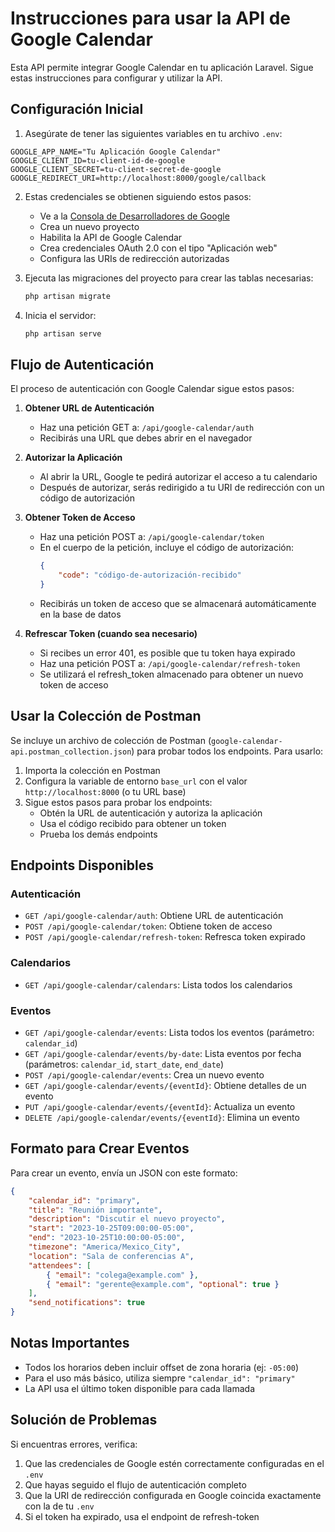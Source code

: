 # Instrucciones para usar la API de Google Calendar

Esta API permite integrar Google Calendar en tu aplicación Laravel. Sigue estas instrucciones para configurar y utilizar la API.

## Configuración Inicial

1. Asegúrate de tener las siguientes variables en tu archivo `.env`:

```
GOOGLE_APP_NAME="Tu Aplicación Google Calendar"
GOOGLE_CLIENT_ID=tu-client-id-de-google
GOOGLE_CLIENT_SECRET=tu-client-secret-de-google
GOOGLE_REDIRECT_URI=http://localhost:8000/google/callback
```

2. Estas credenciales se obtienen siguiendo estos pasos:

    - Ve a la [Consola de Desarrolladores de Google](https://console.developers.google.com/)
    - Crea un nuevo proyecto
    - Habilita la API de Google Calendar
    - Crea credenciales OAuth 2.0 con el tipo "Aplicación web"
    - Configura las URIs de redirección autorizadas

3. Ejecuta las migraciones del proyecto para crear las tablas necesarias:

    ```bash
    php artisan migrate
    ```

4. Inicia el servidor:
    ```bash
    php artisan serve
    ```

## Flujo de Autenticación

El proceso de autenticación con Google Calendar sigue estos pasos:

1. **Obtener URL de Autenticación**

    - Haz una petición GET a: `/api/google-calendar/auth`
    - Recibirás una URL que debes abrir en el navegador

2. **Autorizar la Aplicación**

    - Al abrir la URL, Google te pedirá autorizar el acceso a tu calendario
    - Después de autorizar, serás redirigido a tu URI de redirección con un código de autorización

3. **Obtener Token de Acceso**

    - Haz una petición POST a: `/api/google-calendar/token`
    - En el cuerpo de la petición, incluye el código de autorización:
        ```json
        {
            "code": "código-de-autorización-recibido"
        }
        ```
    - Recibirás un token de acceso que se almacenará automáticamente en la base de datos

4. **Refrescar Token (cuando sea necesario)**
    - Si recibes un error 401, es posible que tu token haya expirado
    - Haz una petición POST a: `/api/google-calendar/refresh-token`
    - Se utilizará el refresh_token almacenado para obtener un nuevo token de acceso

## Usar la Colección de Postman

Se incluye un archivo de colección de Postman (`google-calendar-api.postman_collection.json`) para probar todos los endpoints. Para usarlo:

1. Importa la colección en Postman
2. Configura la variable de entorno `base_url` con el valor `http://localhost:8000` (o tu URL base)
3. Sigue estos pasos para probar los endpoints:
    - Obtén la URL de autenticación y autoriza la aplicación
    - Usa el código recibido para obtener un token
    - Prueba los demás endpoints

## Endpoints Disponibles

### Autenticación

-   `GET /api/google-calendar/auth`: Obtiene URL de autenticación
-   `POST /api/google-calendar/token`: Obtiene token de acceso
-   `POST /api/google-calendar/refresh-token`: Refresca token expirado

### Calendarios

-   `GET /api/google-calendar/calendars`: Lista todos los calendarios

### Eventos

-   `GET /api/google-calendar/events`: Lista todos los eventos (parámetro: `calendar_id`)
-   `GET /api/google-calendar/events/by-date`: Lista eventos por fecha (parámetros: `calendar_id`, `start_date`, `end_date`)
-   `POST /api/google-calendar/events`: Crea un nuevo evento
-   `GET /api/google-calendar/events/{eventId}`: Obtiene detalles de un evento
-   `PUT /api/google-calendar/events/{eventId}`: Actualiza un evento
-   `DELETE /api/google-calendar/events/{eventId}`: Elimina un evento

## Formato para Crear Eventos

Para crear un evento, envía un JSON con este formato:

```json
{
    "calendar_id": "primary",
    "title": "Reunión importante",
    "description": "Discutir el nuevo proyecto",
    "start": "2023-10-25T09:00:00-05:00",
    "end": "2023-10-25T10:00:00-05:00",
    "timezone": "America/Mexico_City",
    "location": "Sala de conferencias A",
    "attendees": [
        { "email": "colega@example.com" },
        { "email": "gerente@example.com", "optional": true }
    ],
    "send_notifications": true
}
```

## Notas Importantes

-   Todos los horarios deben incluir offset de zona horaria (ej: `-05:00`)
-   Para el uso más básico, utiliza siempre `"calendar_id": "primary"`
-   La API usa el último token disponible para cada llamada

## Solución de Problemas

Si encuentras errores, verifica:

1. Que las credenciales de Google estén correctamente configuradas en el `.env`
2. Que hayas seguido el flujo de autenticación completo
3. Que la URI de redirección configurada en Google coincida exactamente con la de tu `.env`
4. Si el token ha expirado, usa el endpoint de refresh-token
